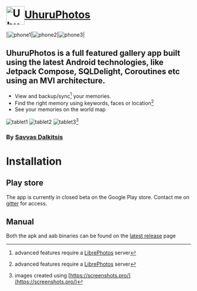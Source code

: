 # <a href="https://uhuru.photos"><img style="vertical-align:middle" src="assets/logo.png" width="50px" alt="UhuruPhotos logo"><span style="">UhuruPhotos</span></a>

|![phone1](assets/phone-1.png)|![phone2](assets/phone-2.png)|![phone3](assets/phone-3.png)|

## UhuruPhotos is a full featured gallery app built using the latest Android technologies, like Jetpack Compose, SQLDelight, Coroutines etc using an MVI architecture.

* View and backup/sync[^1] your memories.
* Find the right memory using keywords, faces or location[^1]
* See your memories on the world map

![tablet1](assets/tablet-1.png)
![tablet2](assets/tablet-2.png)
![tablet3](assets/tablet-3.png)[^2]

### By <a rel="me" href="https://androiddev.social/@geeky_android">Savvas Dalkitsis</a>

# Installation

## Play store

The app is currently in closed beta on the Google Play store. Contact me on 
[gitter](https://app.gitter.im/#/room/#uhuruphotos:gitter.im) for access.

## Manual

Both the apk and aab binaries can be found on the [latest release](https://github.com/savvasdalkitsis/uhuruphotos-android/releases/latest) page


[^1]: advanced features require a [LibrePhotos](https://docs.librephotos.com/) server
[^2]: images created using [https://screenshots.pro/](https://screenshots.pro/)

